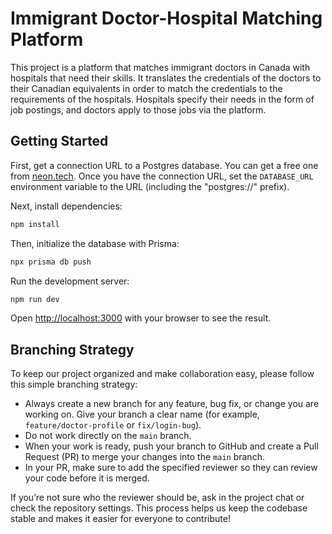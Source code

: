 # Immigrant Doctor-Hospital Matching Platform

This project is a platform that matches immigrant doctors in Canada with hospitals that need their skills. It translates the credentials of the doctors to their Canadian equivalents in order to match the credentials to the requirements of the hospitals. Hospitals specify their needs in the form of job postings, and doctors apply to those jobs via the platform.


## Getting Started

First, get a connection URL to a Postgres database. You can get a free one from [neon.tech](https://neon.tech/). Once you have the connection URL, set the `DATABASE_URL` environment variable to the URL (including the "postgres://" prefix).

Next, install dependencies:

```bash
npm install
```

Then, initialize the database with Prisma:

```bash
npx prisma db push
```

Run the development server:

```bash
npm run dev
```

Open [http://localhost:3000](http://localhost:3000) with your browser to see the result.

## Branching Strategy

To keep our project organized and make collaboration easy, please follow this simple branching strategy:

- Always create a new branch for any feature, bug fix, or change you are working on. Give your branch a clear name (for example, `feature/doctor-profile` or `fix/login-bug`).
- Do not work directly on the `main` branch.
- When your work is ready, push your branch to GitHub and create a Pull Request (PR) to merge your changes into the `main` branch.
- In your PR, make sure to add the specified reviewer so they can review your code before it is merged.

If you’re not sure who the reviewer should be, ask in the project chat or check the repository settings. This process helps us keep the codebase stable and makes it easier for everyone to contribute!

